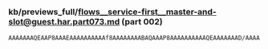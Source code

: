 ### kb/previews_full/flows__service-first__master-and-slot@guest.har.part073.md (part 002)

```md
AAAAAAAQEAAP8AAAEAAAAAAAAAAf8AAAAAAAABAQAAAP8AAAAAAAAAAQEAAAAAAAD/AAAA
```

```

